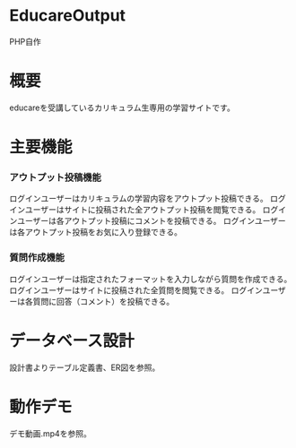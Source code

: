 # EducareOutput
PHP自作
# 概要
educareを受講しているカリキュラム生専用の学習サイトです。
# 主要機能
### アウトプット投稿機能
ログインユーザーはカリキュラムの学習内容をアウトプット投稿できる。
ログインユーザーはサイトに投稿された全アウトプット投稿を閲覧できる。
ログインユーザーは各アウトプット投稿にコメントを投稿できる。
ログインユーザーは各アウトプット投稿をお気に入り登録できる。
### 質問作成機能
ログインユーザーは指定されたフォーマットを入力しながら質問を作成できる。
ログインユーザーはサイトに投稿された全質問を閲覧できる。
ログインユーザーは各質問に回答（コメント）を投稿できる。
# データベース設計
設計書よりテーブル定義書、ER図を参照。
# 動作デモ
デモ動画.mp4を参照。
